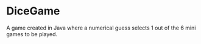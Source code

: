 # DiceGame
A game created in Java where a numerical guess selects 1 out of the 6 mini games to be played.
